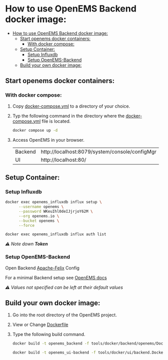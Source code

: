 # How to use OpenEMS Backend docker image:

- [How to use OpenEMS Backend docker image:](#how-to-use-openems-backend-docker-image)
  - [Start openems docker containers:](#start-openems-docker-containers)
    - [With docker compose:](#with-docker-compose)
  - [Setup Container:](#setup-container)
    - [Setup Influxdb](#setup-influxdb)
    - [Setup OpenEMS-Backend](#setup-openems-backend)
  - [Build your own docker image:](#build-your-own-docker-image)


## Start openems docker containers:

### With docker compose:
1. Copy [docker-compose.yml](./docker-compose.yml) to a directory of your choice.

2. Typ the following command in the directory where the [docker-compose.yml](./docker-compose.yml) file is located.
    
    ```bash
    docker compose up -d
    ```

3. Access OpenEMS in your browser.
   
    |         |                                                |
    | ------- | ---------------------------------------------- |
    | Backend | http://localhost:8079/system/console/configMgr |
    | UI      | http://localhost:80/

## Setup Container:
### Setup Influxdb
```bash
docker exec openems_influxdb influx setup \
      --username openems \
      --password WKeuIhl0deIJjrjoY62M \
      --org openems.io \
      --bucket openems \
      --force
```

```bash
docker exec openems_influxdb influx auth list
```

*⚠️ Note down **Token***

### Setup OpenEMS-Backend
Open Backend [Apache-Felix](http://localhost:8079/system/console/configMgr) Config

For a minimal Backend setup see [OpenEMS docs](https://openems.github.io/openems.io/openems/latest/gettingstarted.html#_integrate_openems_backend)

*⚠️ Values not specified can be left at their default values*

## Build your own docker image:

1. Go into the root directory of the OpenEMS project.

2. View or Change [Dockerfile](./Dockerfile)

3. Type the following build command.
   
    ```bash
    docker build -t openems_backend -f tools/docker/backend/openems/Dockerfile
    ```
    ```bash
    docker build -t openems_ui-backend -f tools/docker/ui/backend.Dockerfile
    ```
